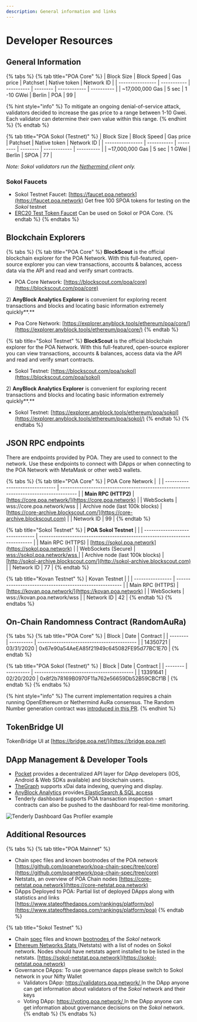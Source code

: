 ```yaml
---
description: General information and links
---
```


# Developer Resources

## General Information <a href="#general-information" id="general-information"></a>

{% tabs %}
{% tab title="POA Core" %}
| Block Size       | Block Speed | Gas price  | Patchset | Native token | Network ID |
| ---------------- | ----------- | ---------- | -------- | ------------ | ---------- |
| \~17,000,000 Gas | 5 sec       | 1 -10 GWei | Berlin   | POA          | 99         |

{% hint style="info" %}
To mitigate an ongoing denial-of-service attack, validators decided to increase the gas price to a range between 1-10 Gwei. Each validator can determine their own value within this range.
{% endhint %}
{% endtab %}

{% tab title="POA Sokol (Testnet)" %}
| Block Size       | Block Speed | Gas price | Patchset | Native token | Network ID |
| ---------------- | ----------- | --------- | -------- | ------------ | ---------- |
| \~17,000,000 Gas | 5 sec       | 1 GWei    | Berlin   | SPOA         | 77         |

_Note: Sokol validators run the_ [_Nethermind_ ](https://nethermind.io)_client only._

### **Sokol Faucets**

* Sokol Testnet Faucet: [https://faucet.poa.network](https://faucet.poa.network) Get free 100 SPOA tokens for testing on the _Sokol_ testnet&#x20;
* [ERC20 Test Token Faucet](getting-tokens-for-tests/erc20-test-token-faucet.md) Can be used on Sokol or POA Core.&#x20;
{% endtab %}
{% endtabs %}

## Blockchain Explorers

{% tabs %}
{% tab title="POA Core" %}
&#x20;**BlockScout** is the official blockchain explorer for the POA Network. With this full-featured, open-source explorer you can view transactions, accounts & balances, access data via the API and read and verify smart contracts.

* POA Core Network: [https://blockscout.com/poa/core](https://blockscout.com/poa/core)

2\) **AnyBlock Analytics Explorer** is convenient for exploring recent transactions and blocks and locating basic information extremely quickly**.**

* Poa Core Network: [https://explorer.anyblock.tools/ethereum/poa/core/](https://explorer.anyblock.tools/ethereum/poa/core/)
{% endtab %}

{% tab title="Sokol Testnet" %}
&#x20;**BlockScout** is the official blockchain explorer for the POA Network. With this full-featured, open-source explorer you can view transactions, accounts & balances, access data via the API and read and verify smart contracts.

* Sokol Testnet: [https://blockscout.com/poa/sokol](https://blockscout.com/poa/sokol)

2\) **AnyBlock Analytics Explorer** is convenient for exploring recent transactions and blocks and locating basic information extremely quickly**.**

* Sokol Testnet: [https://explorer.anyblock.tools/ethereum/poa/sokol](https://explorer.anyblock.tools/ethereum/poa/sokol/)
{% endtab %}
{% endtabs %}

## JSON RPC endpoints <a href="#json-rpc-endpoints" id="json-rpc-endpoints"></a>

There are endpoints provided by POA. They are used to connect to the network. Use these endpoints to connect with DApps or when connecting to the POA Network with MetaMask or other web3 wallets.

{% tabs %}
{% tab title="POA Core" %}
| POA Core Network                | ​                                                                                     |
| ------------------------------- | ------------------------------------------------------------------------------------- |
| **Main RPC (HTTP2)**            | [​](https://core.poanetwork.dev)[https://core.poa.network/](https://core.poa.network) |
| WebSockets                      | wss://core.poa.network/wss                                                            |
| Archive node (last 100k blocks) | [https://core-archive.blockscout.com/](https://core-archive.blockscout.com)           |
| Network ID                      | 99                                                                                    |
{% endtab %}

{% tab title="Sokol Testnet" %}
| **POA Sokol Testnet**           |                                                                             |
| ------------------------------- | --------------------------------------------------------------------------- |
| Main RPC (HTTPS)                | [https://sokol.poa.network](https://sokol.poa.network)                      |
| WebSockets (Secure)             | [wss://sokol.poa.network/wss ](wss://sokol.poa.network/wss)                 |
| Archive node (last 100k blocks) | [http://sokol-archive.blockscout.com/](http://sokol-archive.blockscout.com) |
| Network ID                      | 77                                                                          |
{% endtab %}

{% tab title="Kovan Testnet" %}
| Kovan Testnet    |                                                         |
| ---------------- | ------------------------------------------------------- |
| Main RPC (HTTPS) | [https://kovan.poa.network/](https://kovan.poa.network) |
| WebSockets       | wss://kovan.poa.network/wss                             |
| Network ID       | 42                                                      |
{% endtab %}
{% endtabs %}

## On-Chain Randomness Contract (RandomAuRa)&#x20;

{% tabs %}
{% tab title="POA Core" %}
| Block    | Date       | Contract                                   |
| -------- | ---------- | ------------------------------------------ |
| 14350721 | 03/31/2020 | 0x67e90a54AeEA85f21949c645082FE95d77BC1E70 |
{% endtab %}

{% tab title="POA Sokol (Testnet)" %}
| Block    | Date       | Contract                                   |
| -------- | ---------- | ------------------------------------------ |
| 13391641 | 02/20/2020 | 0x8f2b78169B0970F11a762e56659Db52B59CBCf1B |
{% endtab %}
{% endtabs %}

{% hint style="info" %}
The current implementation requires a chain running OpenEthereum or Nethermind AuRa consensus. The Random Number generation contract was [introduced in this PR](https://github.com/paritytech/parity-ethereum/pull/10946).
{% endhint %}

## TokenBridge UI

TokenBridge UI at [https://bridge.poa.net/](https://bridge.poa.net)

## DApp Management & Developer Tools

* [Pocket](https://www.pokt.network) provides a decentralized API layer for DApp developers (IOS, Android & Web SDKs available) and blockchain users.
* [TheGraph](https://thegraph.com) supports xDai data indexing, querying and display.&#x20;
* [AnyBlock Analytics](https://www.anyblockanalytics.com) provides[ ElasticSearch & SQL access](api-and-sql-access.md) &#x20;
* Tenderly dashboard supports POA transaction inspection - smart contracts can also be pushed to the dashboard for real-time monitoring.

![Tenderly Dashboard Gas Profiler example](../.gitbook/assets/tenderly.png)

## **Additional Resources** <a href="#additional-resources" id="additional-resources"></a>

{% tabs %}
{% tab title="POA Mainnet" %}
* Chain spec files and known bootnodes of the POA network [https://github.com/poanetwork/poa-chain-spec/tree/core](https://github.com/poanetwork/poa-chain-spec/tree/core)
* Netstats, an overview of POA Chain nodes [https://core-netstat.poa.network](https://core-netstat.poa.network)
* DApps Deployed to POA: Partial list of deployed DApps along with statistics and links [https://www.stateofthedapps.com/rankings/platform/po](https://www.stateofthedapps.com/rankings/platform/poa)
{% endtab %}

{% tab title="Sokol Testnet" %}
* Chain [spec](https://github.com/poanetwork/poa-chain-spec/blob/sokol/spec.json) files and known [bootnodes ](https://github.com/poanetwork/poa-chain-spec/blob/sokol/bootnodes.txt)of the _Sokol_ network
* [Ethereum Networks Stats ](https://github.com/cubedro/eth-netstats)(Netstats) with a list of nodes on Sokol network. Nodes should have netstats agent installed to be listed in the netstats. [https://sokol-netstat.poa.network](https://sokol-netstat.poa.network)
* Governance DApps: To use governance dapps please switch to Sokol network in your Nifty Wallet
  * Validators DApp: [https://validators.poa.network/ ](https://validators.poa.network) In the DApp anyone can get information about validators of the _Sokol_ network and their keys
  * Voting DApp: [https://voting.poa.network/ ](https://voting.poa.network) In the DApp anyone can get information about governance decisions on the _Sokol_ network.
{% endtab %}
{% endtabs %}

